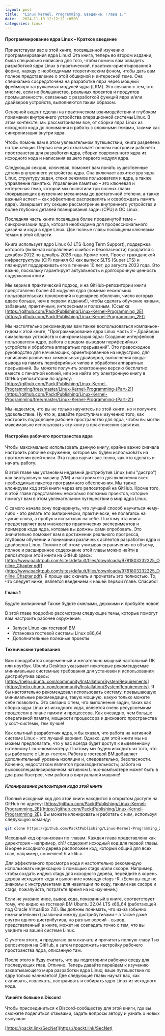 ```yaml
---
layout: post
title:  "Linux kernel. Programming. Введение. Глава 1."
date:   2024-11-10 12:12:12 +0500
categories: linux
---
```


#### Программирование ядра Linux – Краткое введение

Приветствуем вас в этой книге, посвященной изучению программирования ядра Linux! Эта книга, теперь во втором издании, была специально написана для того, чтобы помочь вам овладеть разработкой ядра Linux в практической, практико-ориентированной форме, наряду с необходимым теоретическим фоном, чтобы дать вам полное представление о этой обширной и интересной теме. Она специально сосредоточена на разработке ядра через мощный фреймворк загружаемых модулей ядра (LKM). Это связано с тем, что многие, если не большинство, реальных проектов и продуктов промышленности, связанных с разработкой функций ядра и/или драйверов устройств, выполняются таким образом.

Основной акцент сделан на практическом взаимодействии и глубоком понимании внутреннего устройства операционной системы Linux. В этом контексте, мы рассматриваем все, от сборки ядра Linux из исходного кода до понимания и работы с сложными темами, такими как синхронизация внутри ядра.

Чтобы помочь вам в этом увлекательном путешествии, книга разделена на три секции. Первая секция охватывает основы настройки рабочего пространства для разработки ядра, сборки современного ядра из исходного кода и написания вашего первого модуля ядра.

Следующая секция, ключевая, поможет вам понять существенные детали внутреннего устройства ядра. Она включает архитектуру ядра Linux, структуру задач, стеки режимов пользователя и ядра, а также управление памятью. Управление памятью – это ключевая и интересная тема, которой мы посвятили три полных главы (покрывающих внутренние механизмы до достаточной степени, а также важный аспект – как эффективно распределять и освобождать память ядра). Завершает эту секцию рассмотрение внутреннего устройства и более глубоких деталей планирования задач (CPU) в ОС Linux.

Последняя часть книги посвящена более продвинутой теме – синхронизации ядра, которая необходима для профессионального дизайна и кода в ядре Linux. Две полные главы посвящены ключевым темам в этой области.

Книга использует ядро Linux 6.1 LTS (Long Term Support), поддержка которого (включая исправления ошибок и безопасности) продлится с декабря 2022 по декабрь 2026 года. Кроме того, Проект гражданской инфраструктуры (CIP) принял 6.1 как выпуск SLTS (Super LTS) и планирует поддерживать его в течение 10 лет, до августа 2033 года. Это важно, поскольку гарантирует актуальность и долгосрочную ценность содержания книги.

Мы верим в практический подход, и на GitHub-репозитории книги представлено более 40 модулей ядра (помимо нескольких пользовательских приложений и сценариев оболочки, число которых вдвое больше, чем в первом издании!), чтобы сделать обучение живым, забавным, практичным, интересным и полезным. (Ссылка: [https://github.com/PacktPublishing/Linux-Kernel-Programming_2E](https://github.com/PacktPublishing/Linux-Kernel-Programming_2E))

Мы настоятельно рекомендуем вам также воспользоваться компаньон-гидом к этой книге, "Программирование ядра Linux Часть 2 – Драйверы символьных устройств и синхронизация ядра: Создание интерфейсов пользователя-ядро, работа с вводом-выводом периферийных устройств и обработка аппаратных прерываний". Это превосходное руководство для начинающих, ориентированное на индустрию, для написания различных символьных драйверов, выполнения ввода-вывода на память периферийных чипов и обработки аппаратных прерываний. Вы можете получить электронную версию бесплатно вместе с печатной копией, или же найти эту электронную книгу в GitHub-репозитории по адресу: [https://github.com/PacktPublishing/Linux-Kernel-Programming/tree/master/Linux-Kernel-Programming-(Part-2)](https://github.com/PacktPublishing/Linux-Kernel-Programming/tree/master/Linux-Kernel-Programming-(Part-2)).

Мы надеемся, что вы не только научитесь из этой книги, но и получите удовольствие. Ну что ж, давайте приступим к изучению того, как настроить подходящее рабочее пространство для ядра, чтобы вы могли максимально использовать эту книгу в практических занятиях.

#### Настройка рабочего пространства ядра

Чтобы максимально использовать данную книгу, крайне важно сначала настроить рабочее окружение, которое мы будем использовать на протяжении всей книги. Эта глава научит вас точно, как это сделать и начать работу.

В этой главе мы установим недавний дистрибутив Linux (или "дистро") как виртуальную машину (VM) и настроим его для включения всех необходимых пакетов программного обеспечения. Мы также клонируем код этой книги через его репозиторий на GitHub. Кроме того, в этой главе представлены несколько полезных проектов, которые помогут вам в этом увлекательном путешествии в мир ядра Linux.

С самого начала хочу подчеркнуть, что лучший способ научиться чему-либо - это делать это эмпирически, практически, не полагаясь на чужие слова, а пробуя и испытывая на себе. Поэтому эта книга предоставляет вам множество практических экспериментов и примеров кода ядра, которые вы должны сами опробовать. Это значительно поможет вам в достижении реального прогресса, глубоком обучении и понимании различных аспектов разработки ядра и драйверов Linux. Помните об этом: учитывая ограничения по объему, полное и расширенное содержание этой главы можно найти в репозитории этой книги на GitHub здесь: [http://www.packtpub.com/sites/default/files/downloads/9781803232225_Online_Chapter.pdf](http://www.packtpub.com/sites/default/files/downloads/9781803232225_Online_Chapter.pdf). Я прошу вас скачать и прочитать это полностью. То, что следует ниже, является введением к нашей первой главе. Спасибо!

#### Глава 1

Будьте эмпиричны! Также будьте смелыми, дерзкими и пробуйте новое!

В этой главе подробно рассмотрим следующие темы, которые помогут вам настроить рабочее окружение:

- Запуск Linux как гостевой ВМ  
- Установка гостевой системы Linux x86_64
- Дополнительные полезные проекты

#### Технические требования

Вам понадобится современный и желательно мощный настольный ПК или ноутбук. Ubuntu Desktop указывает некоторые рекомендуемые минимальные системные требования для установки и использования дистрибутива здесь: [https://help.ubuntu.com/community/Installation/SystemRequirements](https://help.ubuntu.com/community/Installation/SystemRequirements). Я бы настоятельно рекомендовал использовать систему, превышающую минимальные рекомендации, такую мощную, какую только можете себе позволить. Это связано с тем, что выполнение задач, таких как сборка ядра Linux из исходного кода, является очень ресурсоемким процессом в плане памяти и процессора. Как очевидно, чем больше оперативной памяти, мощности процессора и дискового пространства у хост-системы, тем лучше!

Как опытный разработчик ядра, я бы сказал, что работа на нативной системе Linux - это лучший вариант. Однако, для этой книги мы не можем предполагать, что у вас всегда будет доступ к выделенному нативному Linux-компьютеру. Поэтому мы будем исходить из того, что вы работаете с Linux-гостем. Работа в гостевой ВМ добавляет дополнительный уровень изоляции и, следовательно, безопасности. Конечно, недостатком является производительность; работа на высокоспециализированном нативном Linux-компьютере может быть в два раза быстрее, чем работа в виртуальной машине!

##### Клонирование репозитория кода этой книги

Полный исходный код для этой книги находится в открытом доступе на GitHub по адресу: [https://github.com/PacktPublishing/Linux-Kernel-Programming_2E](https://github.com/PacktPublishing/Linux-Kernel-Programming_2E). Вы можете клонировать и работать с ним, используя следующую команду:

```bash
git clone https://github.com/PacktPublishing/Linux-Kernel-Programming_2E
```

Исходный код организован по главам. Каждая глава представлена как директория – например, ch1/ содержит исходный код для первой главы. В корне исходного дерева расположен код, который общий для всех глав, например, convenient.h и klib.c.

Для эффективного просмотра кода я настоятельно рекомендую использовать индексацию с помощью ctags и/или cscope. Например, чтобы создать индекс ctags для исходного дерева, перейдите в корень дерева исходного кода и выполните команду ctags -R. (Если вы еще не знакомы с инструментами для навигации по коду, такими как cscope и ctags, пожалуйста, потратьте время на их изучение.)

Если не указано иное, вывод кода, показанный в книге, соответствует тому, что видно на гостевой ВМ Ubuntu 22.04 LTS x86_64 (работающей под Oracle VirtualBox 7.0). Вы должны понимать, что из-за (обычно незначительных) различий между дистрибутивами – а также даже внутри одного дистрибутива, но разных версий – вывод, представленный в книге, может не совпадать точно с тем, что вы увидите на вашей системе Linux.

С учетом этого, я предлагаю вам скачать и прочитать полную главу 1 из репозитория на GitHub, а затем продолжить настройку рабочего пространства ядра, описанную там.

После этого я буду считать, что вы подготовили рабочую среду для последующих глав. Отлично. Теперь давайте перейдем к изучению захватывающего мира разработки ядра Linux; ваше путешествие по ядру только начинается! Две следующие главы научат вас, как скачивать, извлекать, настраивать и собирать ядро Linux из исходного кода.

#### Узнайте больше в Discord

Чтобы присоединиться к Discord-сообществу для этой книги, где вы сможете поделиться отзывами, задать вопросы автору и узнать о новых выпусках:

[https://packt.link/SecNet](https://packt.link/SecNet)
